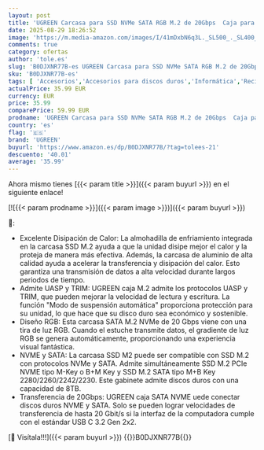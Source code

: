 ```yaml
---
layout: post
title: 'UGREEN Carcasa para SSD NVMe SATA RGB M.2 de 20Gbps  Caja para M.2 Disco Duro USB 3.2 Gen 2x2 2230/2242/2260/2280 Compatible con MacBook  HP 14pro  iPhone 16  PS5  Switch'
date: 2025-08-29 18:26:52
image: 'https://m.media-amazon.com/images/I/41mDxbN6q3L._SL500_._SL400_.jpg'
comments: true
category: ofertas
author: 'tole.es'
slug: 'B0DJXNR77B-es UGREEN Carcasa para SSD NVMe SATA RGB M.2 de 20Gbps Caja...'
sku: 'B0DJXNR77B-es'
tags: [ 'Accesorios','Accesorios para discos duros','Informática','Recintos','iphone','ugreen','🇪🇸', ]
actualPrice: 35.99 EUR
currency: EUR
price: 35.99
comparePrice: 59.99 EUR
prodname: 'UGREEN Carcasa para SSD NVMe SATA RGB M.2 de 20Gbps  Caja para M.2 Disco Duro USB 3.2 Gen 2x2 2230/2242/2260/2280 Compatible con MacBook  HP 14pro  iPhone 16  PS5  Switch'
country: 'es'
flag: '🇪🇸'
brand: 'UGREEN'
buyurl: 'https://www.amazon.es/dp/B0DJXNR77B/?tag=tolees-21'
descuento: '40.01'
average: '35.99'
---
```


Ahora mismo tienes [{{< param title >}}]({{< param buyurl >}}) en el siguiente enlace!

[![{{< param prodname >}}]({{< param image >}})]({{< param buyurl >}})

🔎:

- Excelente Disipación de Calor: La almohadilla de enfriamiento integrada en la carcasa SSD M.2 ayuda a que la unidad disipe mejor el calor y la proteja de manera más efectiva. Además, la carcasa de aluminio de alta calidad ayuda a acelerar la transferencia y disipación del calor. Esto garantiza una transmisión de datos a alta velocidad durante largos periodos de tiempo.
- Admite UASP y TRIM: UGREEN caja M.2 admite los protocolos UASP y TRIM, que pueden mejorar la velocidad de lectura y escritura. La función "Modo de suspensión automática" proporciona protección para su unidad, lo que hace que su disco duro sea económico y sostenible.
- Diseño RGB: Esta carcasa SATA M.2 NVMe de 20 Gbps viene con una tira de luz RGB. Cuando el estuche transmite datos, el gradiente de luz RGB se genera automáticamente, proporcionando una experiencia visual fantástica.
- NVME y SATA: La carcasa SSD M2 puede ser compatible con SSD M.2 con protocolos NVMe y SATA. Admite simultáneamente SSD M.2 PCIe NVME tipo M-Key o B+M Key y SSD M.2 SATA tipo M+B Key 2280/2260/2242/2230. Este gabinete admite discos duros con una capacidad de 8TB.
- Transferencia de 20Gbps: UGREEN caja SATA NVME uede conectar discos duros NVME y SATA. Solo se pueden lograr velocidades de transferencia de hasta 20 Gbit/s si la interfaz de la computadora cumple con el estándar USB C 3.2 Gen 2x2.

[🛒 Visítala!!!]({{< param buyurl >}})
{{<world>}}B0DJXNR77B{{</world>}}
